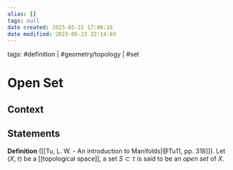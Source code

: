 ```yaml
---
alias: []
tags: null
date created: 2023-05-22 17:00:16
date modified: 2023-05-23 22:14:03
---
```


tags: #definition | #geometry/topology | #set

# Open Set

## Context

## Statements

**Definition** ([[Tu, L. W. - An introduction to Manifolds|@Tu11, pp. 318]]). Let $(X,\tau)$ be a [[topological space]], a set $S\subset\tau$ is said to be an _open set_ of $X$.